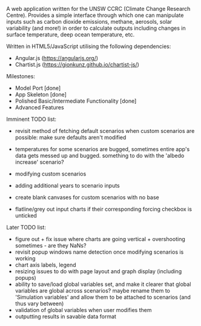 A web application written for the UNSW CCRC (Climate Change Research Centre). Provides a simple interface through which one can manipulate inputs such as carbon dioxide emissions, methane, aerosols, solar variability (and more!) in order to calculate outputs including changes in surface temperature, deep ocean temperature, etc.

Written in HTML5/JavaScript utilising the following dependencies:
- Angular.js (https://angularjs.org/)
- Chartist.js (https://gionkunz.github.io/chartist-js/)

Milestones:
- Model Port [done]
- App Skeleton [done]
- Polished Basic/Intermediate Functionality [done]
- Advanced Features

Imminent TODO list:
- revisit method of fetching default scenarios when custom scenarios are possible: make sure defaults aren't modified
- temperatures for some scenarios are bugged, sometimes entire app's data gets messed up and bugged. something to do with
  the 'albedo increase' scenario?

- modifying custom scenarios
- adding additional years to scenario inputs
- create blank canvases for custom scenarios with no base
- flatline/grey out input charts if their corresponding forcing checkbox is unticked

Later TODO list:
- figure out + fix issue where charts are going vertical + overshooting sometimes - are they NaNs?
- revisit popup windows name detection once modifying scenarios is working
- chart axis labels, legend
- resizing issues to do with page layout and graph display (including popups)
- ability to save/load global variables set, and make it clearer that global variables are global across scenarios? maybe rename them to 'Simulation variables' and allow them to be attached to scenarios (and thus vary between)
- validation of global variables when user modifies them
- outputting results in savable data format
